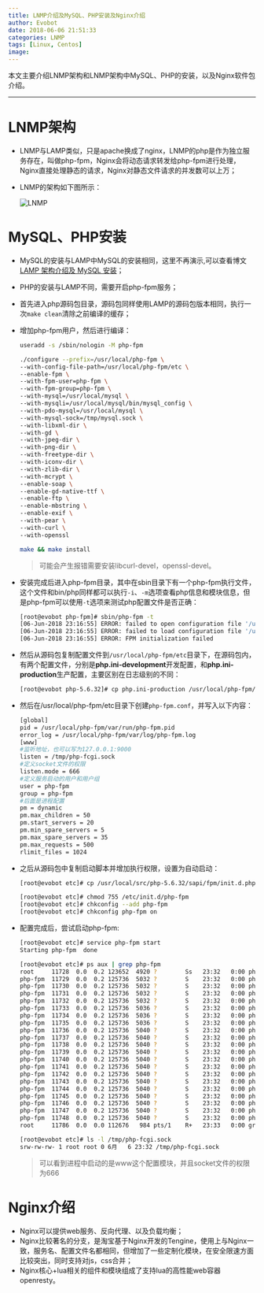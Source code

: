 ```yaml
---
title: LNMP介绍及MySQL、PHP安装及Nginx介绍
author: Evobot
date: 2018-06-06 21:51:33
categories: LNMP
tags: [Linux, Centos]
image:
---
```




本文主要介绍LNMP架构和LNMP架构中MySQL、PHP的安装，以及Nginx软件包介绍。

<!--more-->

---

# LNMP架构

- LNMP与LAMP类似，只是apache换成了nginx，LNMP的php是作为独立服务存在，叫做php-fpm，Nginx会将动态请求转发给php-fpm进行处理，Nginx直接处理静态的请求，Nginx对静态文件请求的并发数可以上万；

- LNMP的架构如下图所示：

  ![LNMP](https://blogimage-1251925320.cos.ap-chengdu.myqcloud.com/LNMP.png)

# MySQL、PHP安装

- MySQL的安装与LAMP中MySQL的安装相同，这里不再演示,可以查看博文[LAMP 架构介绍及 MySQL 安装](https://www.evobot.cn/post/cd21d578.html)；

- PHP的安装与LAMP不同，需要开启php-fpm服务；

- 首先进入php源码包目录，源码包同样使用LAMP的源码包版本相同，执行一次`make clean`清除之前编译的缓存；

- 增加php-fpm用户，然后进行编译：

  ```bash
  useradd -s /sbin/nologin -M php-fpm
  
  ./configure --prefix=/usr/local/php-fpm \
  --with-config-file-path=/usr/local/php-fpm/etc \
  --enable-fpm \
  --with-fpm-user=php-fpm \
  --with-fpm-group=php-fpm \
  --with-mysql=/usr/local/mysql \
  --with-mysqli=/usr/local/mysql/bin/mysql_config \
  --with-pdo-mysql=/usr/local/mysql \
  --with-mysql-sock=/tmp/mysql.sock \
  --with-libxml-dir \
  --with-gd \
  --with-jpeg-dir \
  --with-png-dir \
  --with-freetype-dir \
  --with-iconv-dir \
  --with-zlib-dir \
  --with-mcrypt \
  --enable-soap \
  --enable-gd-native-ttf \
  --enable-ftp \
  --enable-mbstring \
  --enable-exif \
  --with-pear \
  --with-curl \
  --with-openssl
  
  make && make install
  ```

  > 可能会产生报错需要安装libcurl-devel，openssl-devel。

- 安装完成后进入php-fpm目录，其中在sbin目录下有一个php-fpm执行文件，这个文件和bin/php同样都可以执行`-i`、`-m`选项查看php信息和模块信息，但是php-fpm可以使用`-t`选项来测试php配置文件是否正确：

  ```bash
  [root@evobot php-fpm]# sbin/php-fpm -t
  [06-Jun-2018 23:16:55] ERROR: failed to open configuration file '/usr/local/php-fpm/etc/php-fpm.conf': No such file or directory (2)
  [06-Jun-2018 23:16:55] ERROR: failed to load configuration file '/usr/local/php-fpm/etc/php-fpm.conf'
  [06-Jun-2018 23:16:55] ERROR: FPM initialization failed
  ```

- 然后从源码包复制配置文件到`/usr/local/php-fpm/etc`目录下，在源码包内，有两个配置文件，分别是**php.ini-development**开发配置，和**php.ini-production**生产配置，主要区别在日志级别的不同：

  ```bash
  [root@evobot php-5.6.32]# cp php.ini-production /usr/local/php-fpm/etc/php.ini
  ```

- 然后在/usr/local/php-fpm/etc目录下创建`php-fpm.conf`，并写入以下内容：

  ```bash
  [global]
  pid = /usr/local/php-fpm/var/run/php-fpm.pid
  error_log = /usr/local/php-fpm/var/log/php-fpm.log
  [www]
  #监听地址，也可以写为127.0.0.1:9000
  listen = /tmp/php-fcgi.sock	
  #定义socket文件的权限
  listen.mode = 666
  #定义服务启动的用户和用户组
  user = php-fpm
  group = php-fpm
  #后面是进程配置
  pm = dynamic
  pm.max_children = 50
  pm.start_servers = 20
  pm.min_spare_servers = 5
  pm.max_spare_servers = 35
  pm.max_requests = 500
  rlimit_files = 1024
  ```

- 之后从源码包中复制启动脚本并增加执行权限，设置为自动启动：

  ```bash
  [root@evobot etc]# cp /usr/local/src/php-5.6.32/sapi/fpm/init.d.php-fpm /etc/init.d/php-fpm
  
  [root@evobot etc]# chmod 755 /etc/init.d/php-fpm
  [root@evobot etc]# chkconfig --add php-fpm
  [root@evobot etc]# chkconfig php-fpm on
  ```

- 配置完成后，尝试启动php-fpm:

  ```bash
  [root@evobot etc]# service php-fpm start
  Starting php-fpm  done
  
  [root@evobot etc]# ps aux | grep php-fpm
  root     11728  0.0  0.2 123652  4920 ?        Ss   23:32   0:00 php-fpm: master process (/usr/local/php-fpm/etc/php-fpm.conf)
  php-fpm  11729  0.0  0.2 125736  5032 ?        S    23:32   0:00 php-fpm: pool www
  php-fpm  11730  0.0  0.2 125736  5032 ?        S    23:32   0:00 php-fpm: pool www
  php-fpm  11731  0.0  0.2 125736  5032 ?        S    23:32   0:00 php-fpm: pool www
  php-fpm  11732  0.0  0.2 125736  5032 ?        S    23:32   0:00 php-fpm: pool www
  php-fpm  11733  0.0  0.2 125736  5036 ?        S    23:32   0:00 php-fpm: pool www
  php-fpm  11734  0.0  0.2 125736  5036 ?        S    23:32   0:00 php-fpm: pool www
  php-fpm  11735  0.0  0.2 125736  5036 ?        S    23:32   0:00 php-fpm: pool www
  php-fpm  11736  0.0  0.2 125736  5040 ?        S    23:32   0:00 php-fpm: pool www
  php-fpm  11737  0.0  0.2 125736  5040 ?        S    23:32   0:00 php-fpm: pool www
  php-fpm  11738  0.0  0.2 125736  5040 ?        S    23:32   0:00 php-fpm: pool www
  php-fpm  11739  0.0  0.2 125736  5040 ?        S    23:32   0:00 php-fpm: pool www
  php-fpm  11740  0.0  0.2 125736  5040 ?        S    23:32   0:00 php-fpm: pool www
  php-fpm  11741  0.0  0.2 125736  5040 ?        S    23:32   0:00 php-fpm: pool www
  php-fpm  11742  0.0  0.2 125736  5040 ?        S    23:32   0:00 php-fpm: pool www
  php-fpm  11743  0.0  0.2 125736  5040 ?        S    23:32   0:00 php-fpm: pool www
  php-fpm  11744  0.0  0.2 125736  5040 ?        S    23:32   0:00 php-fpm: pool www
  php-fpm  11745  0.0  0.2 125736  5040 ?        S    23:32   0:00 php-fpm: pool www
  php-fpm  11746  0.0  0.2 125736  5040 ?        S    23:32   0:00 php-fpm: pool www
  php-fpm  11747  0.0  0.2 125736  5040 ?        S    23:32   0:00 php-fpm: pool www
  php-fpm  11748  0.0  0.2 125736  5040 ?        S    23:32   0:00 php-fpm: pool www
  root     11786  0.0  0.0 112676   984 pts/1    R+   23:33   0:00 grep --color=auto php-fpm
  
  [root@evobot etc]# ls -l /tmp/php-fcgi.sock 
  srw-rw-rw- 1 root root 0 6月   6 23:32 /tmp/php-fcgi.sock
  ```

  > 可以看到进程中启动的是www这个配置模块，并且socket文件的权限为666

# Nginx介绍

- Nginx可以提供web服务、反向代理、以及负载均衡；
- Nginx比较著名的分支，是淘宝基于Nginx开发的Tengine，使用上与Nginx一致，服务名、配置文件名都相同，但增加了一些定制化模块，在安全限速方面比较突出，同时支持对js，css合并；
- Nginx核心+lua相关的组件和模块组成了支持lua的高性能web容器openresty。


